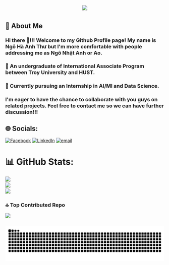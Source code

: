 <h1 align="center">
    <img src="https://readme-typing-svg.herokuapp.com?font=Proggy&weight=555&pause=1000&color=85A947&background=123524&center=true&vCenter=true&width=435&lines=Welcome+to+Nhat's+Github+Profile!;Open+for+AI%2FDS+colaborations!](https://readme-typing-svg.herokuapp.com?font=Proggy&weight=777&size=27&duration=3000&pause=100&color=85A947&background=12352400&center=true&vCenter=true&width=500&height=70&lines=Welcome+to+Nhat's+Github+Profile!;Open+for+AI%2FDS+colaborations!"/>
</h1>

## 🍊 About Me
### Hi there 👋!!! Welcome to my Github Profile page! My name is Ngô Hà Anh Thư but I'm more comfortable with people addressing me as Ngô Nhật Anh or Ao.
### 🔭 An undergraduate of International Associate Program between Troy University and HUST.
### 🎯 Currently pursuing an Internship in AI/Ml and Data Science. 
### I'm eager to have the chance to collaborate with you guys on related projects. Feel free to contact me so we can have further discussion!!!

## 🌐 Socials:
[![Facebook](https://img.shields.io/badge/Facebook-%231877F2.svg?logo=Facebook&logoColor=white)](https://facebook.com/nhatOwO) [![LinkedIn](https://img.shields.io/badge/LinkedIn-%230077B5.svg?logo=linkedin&logoColor=white)](https://linkedin.com/in/nhatOwO) [![email](https://img.shields.io/badge/Email-D14836?logo=gmail&logoColor=white)](mailto:anhthu.nh03@gmail.com) 
# 📊 GitHub Stats:
![](https://github-readme-stats.vercel.app/api?username=aozoramoew&theme=dark&hide_border=false&include_all_commits=true&count_private=true)<br/>
![](https://nirzak-streak-stats.vercel.app/?user=aozoramoew&theme=dark&hide_border=false)<br/>
![](https://github-readme-stats.vercel.app/api/top-langs/?username=aozoramoew&theme=dark&hide_border=false&include_all_commits=true&count_private=true&layout=compact)

### 🔝 Top Contributed Repo
![](https://github-contributor-stats.vercel.app/api?username=aozoramoew&limit=5&theme=dark&combine_all_yearly_contributions=true)

###
<img src="https://raw.githubusercontent.com/aozoramoew/aozoramoew/output/snake.svg" alt="Snake animation" />
